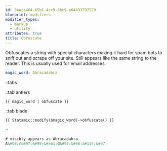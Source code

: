 ```yaml
---
id: 84aca464-65b1-4cc9-8bc9-e64b33797579
blueprint: modifiers
modifier_types:
  - markup
  - utility
attributes: true
title: Obfuscate
---
```

Obfuscates a string with special characters making it hard for spam bots to sniff out and scrape off your site. Still appears like the same string to the reader. This is usually used for email addresses.

```yaml
magic_word: Abracadabra
```

::tabs

::tab antlers
```antlers
{{ magic_word | obfuscate }}
```
::tab blade
```blade
{{ Statamic::modify($magic_word)->obfuscate() }}
```
::

```html
# visibly appears as Abracadabra
A&#98;r&#97;&#99;&#x61;d&#97;&#98;&#114;&#97;
```
